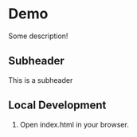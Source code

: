 # Demo

Some description!

## Subheader

This is a subheader

## Local Development

1. Open index.html in your browser.
